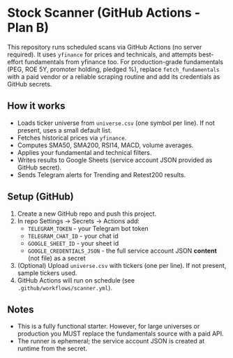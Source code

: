 # Stock Scanner (GitHub Actions - Plan B)

This repository runs scheduled scans via GitHub Actions (no server required).
It uses `yfinance` for prices and technicals, and attempts best-effort fundamentals from yfinance too.
For production-grade fundamentals (PEG, ROE 5Y, promoter holding, pledged %), replace `fetch_fundamentals`
with a paid vendor or a reliable scraping routine and add its credentials as GitHub secrets.

## How it works
- Loads ticker universe from `universe.csv` (one symbol per line). If not present, uses a small default list.
- Fetches historical prices via `yfinance`.
- Computes SMA50, SMA200, RSI14, MACD, volume averages.
- Applies your fundamental and technical filters.
- Writes results to Google Sheets (service account JSON provided as GitHub secret).
- Sends Telegram alerts for Trending and Retest200 results.

## Setup (GitHub)
1. Create a new GitHub repo and push this project.
2. In repo Settings → Secrets → Actions add:
   - `TELEGRAM_TOKEN` - your Telegram bot token
   - `TELEGRAM_CHAT_ID` - your chat id
   - `GOOGLE_SHEET_ID` - your sheet id
   - `GOOGLE_CREDENTIALS_JSON` - the full service account JSON **content** (not file) as a secret
3. (Optional) Upload `universe.csv` with tickers (one per line). If not present, sample tickers used.
4. GitHub Actions will run on schedule (see `.github/workflows/scanner.yml`).

## Notes
- This is a fully functional starter. However, for large universes or production you MUST replace the fundamentals source with a paid API.
- The runner is ephemeral; the service account JSON is created at runtime from the secret.
